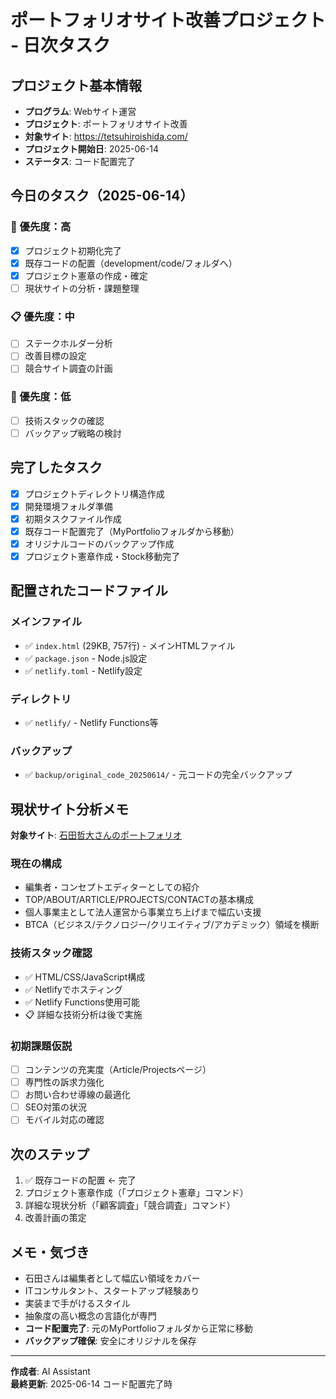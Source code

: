 # ポートフォリオサイト改善プロジェクト - 日次タスク

## プロジェクト基本情報
- **プログラム**: Webサイト運営
- **プロジェクト**: ポートフォリオサイト改善
- **対象サイト**: https://tetsuhiroishida.com/
- **プロジェクト開始日**: 2025-06-14
- **ステータス**: コード配置完了

## 今日のタスク（2025-06-14）

### 🎯 優先度：高
- [x] プロジェクト初期化完了
- [x] 既存コードの配置（development/code/フォルダへ）
- [x] プロジェクト憲章の作成・確定
- [ ] 現状サイトの分析・課題整理

### 📋 優先度：中
- [ ] ステークホルダー分析
- [ ] 改善目標の設定
- [ ] 競合サイト調査の計画

### 📝 優先度：低
- [ ] 技術スタックの確認
- [ ] バックアップ戦略の検討

## 完了したタスク
- [x] プロジェクトディレクトリ構造作成
- [x] 開発環境フォルダ準備
- [x] 初期タスクファイル作成
- [x] 既存コード配置完了（MyPortfolioフォルダから移動）
- [x] オリジナルコードのバックアップ作成
- [x] プロジェクト憲章作成・Stock移動完了

## 配置されたコードファイル
### メインファイル
- ✅ `index.html` (29KB, 757行) - メインHTMLファイル
- ✅ `package.json` - Node.js設定
- ✅ `netlify.toml` - Netlify設定

### ディレクトリ
- ✅ `netlify/` - Netlify Functions等

### バックアップ
- ✅ `backup/original_code_20250614/` - 元コードの完全バックアップ

## 現状サイト分析メモ
**対象サイト**: [石田哲大さんのポートフォリオ](https://tetsuhiroishida.com/)

### 現在の構成
- 編集者・コンセプトエディターとしての紹介
- TOP/ABOUT/ARTICLE/PROJECTS/CONTACTの基本構成
- 個人事業主として法人運営から事業立ち上げまで幅広い支援
- BTCA（ビジネス/テクノロジー/クリエイティブ/アカデミック）領域を横断

### 技術スタック確認
- ✅ HTML/CSS/JavaScript構成
- ✅ Netlifyでホスティング
- ✅ Netlify Functions使用可能
- 📋 詳細な技術分析は後で実施

### 初期課題仮説
- [ ] コンテンツの充実度（Article/Projectsページ）
- [ ] 専門性の訴求力強化
- [ ] お問い合わせ導線の最適化
- [ ] SEO対策の状況
- [ ] モバイル対応の確認

## 次のステップ
1. ✅ 既存コードの配置 ← 完了
2. プロジェクト憲章作成（「プロジェクト憲章」コマンド）
3. 詳細な現状分析（「顧客調査」「競合調査」コマンド）
4. 改善計画の策定

## メモ・気づき
- 石田さんは編集者として幅広い領域をカバー
- ITコンサルタント、スタートアップ経験あり
- 実装まで手がけるスタイル
- 抽象度の高い概念の言語化が専門
- **コード配置完了**: 元のMyPortfolioフォルダから正常に移動
- **バックアップ確保**: 安全にオリジナルを保存

---
**作成者**: AI Assistant  
**最終更新**: 2025-06-14 コード配置完了時 